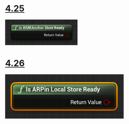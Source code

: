 # [4.25](#tab/425)

![Spatial Anchors Store Ready](../images/unreal-spatialanchors-store-ready.PNG)

# [4.26](#tab/426)

![Spatial Anchors Store Ready 4.26](../images/local-spatial-anchors-img-01.png)